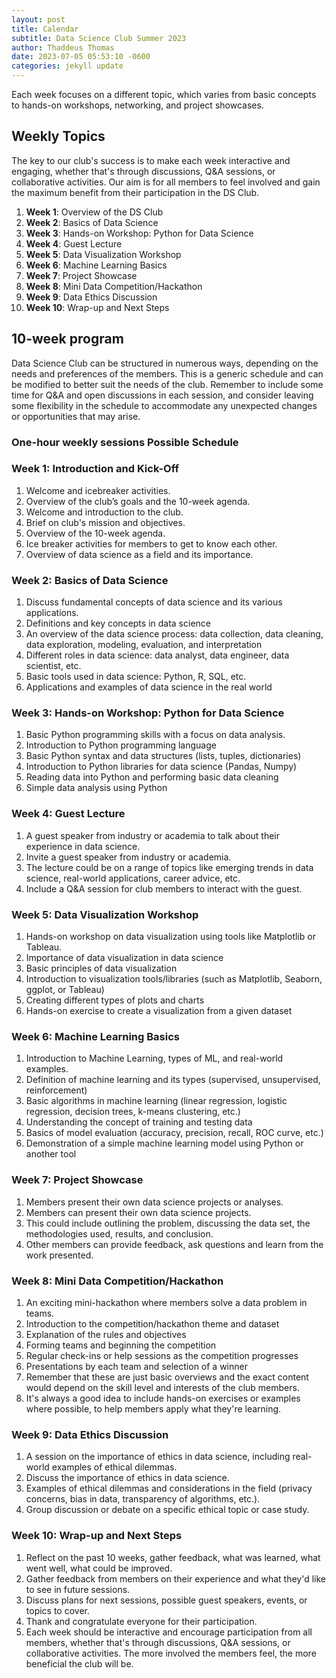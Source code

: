 ```yaml
---
layout: post
title: Calendar
subtitle: Data Science Club Summer 2023
author: Thaddeus Thomas
date: 2023-07-05 05:53:10 -0600
categories: jekyll update
---
```


Each week focuses on a different topic, which varies from basic concepts to hands-on workshops, networking, and project showcases.

## Weekly Topics

The key to our club's success is to make each week interactive and engaging, whether that's through discussions, Q&A sessions, or collaborative activities.
Our aim is for all members to feel involved and gain the maximum benefit from their participation in the DS Club.

1. **Week 1**: Overview of the DS Club
2. **Week 2**: Basics of Data Science
3. **Week 3**: Hands-on Workshop: Python for Data Science
4. **Week 4**: Guest Lecture
5. **Week 5**: Data Visualization Workshop
6. **Week 6**: Machine Learning Basics
7. **Week 7**: Project Showcase
8. **Week 8**: Mini Data Competition/Hackathon
9. **Week 9**: Data Ethics Discussion
10. **Week 10**: Wrap-up and Next Steps



## 10-week program

Data Science Club can be structured in numerous ways, depending on the needs and preferences of the members. This is a generic schedule and can be modified to better suit the needs of the club.
Remember to include some time for Q&A and open discussions in each session, and consider leaving some flexibility in the schedule to accommodate any unexpected changes or opportunities that may arise.

### One-hour weekly sessions Possible Schedule

### Week 1: Introduction and Kick-Off

1. Welcome and icebreaker activities.
2. Overview of the club’s goals and the 10-week agenda.
3. Welcome and introduction to the club.
4. Brief on club's mission and objectives.
5. Overview of the 10-week agenda.
6. Ice breaker activities for members to get to know each other.
7. Overview of data science as a field and its importance.

### Week 2: Basics of Data Science

1. Discuss fundamental concepts of data science and its various applications.
2. Definitions and key concepts in data science
3. An overview of the data science process: data collection, data cleaning, data exploration, modeling, evaluation, and interpretation
4. Different roles in data science: data analyst, data engineer, data scientist, etc.
5. Basic tools used in data science: Python, R, SQL, etc.
6. Applications and examples of data science in the real world

### Week 3: Hands-on Workshop: Python for Data Science

1. Basic Python programming skills with a focus on data analysis.
2. Introduction to Python programming language
3. Basic Python syntax and data structures (lists, tuples, dictionaries)
4. Introduction to Python libraries for data science (Pandas, Numpy)
5. Reading data into Python and performing basic data cleaning
6. Simple data analysis using Python

### Week 4: Guest Lecture

1. A guest speaker from industry or academia to talk about their experience in data science.
2. Invite a guest speaker from industry or academia.
3. The lecture could be on a range of topics like emerging trends in data science, real-world applications, career advice, etc.
4. Include a Q&A session for club members to interact with the guest.

### Week 5: Data Visualization Workshop

1. Hands-on workshop on data visualization using tools like Matplotlib or Tableau.
2. Importance of data visualization in data science
3. Basic principles of data visualization
4. Introduction to visualization tools/libraries (such as Matplotlib, Seaborn, ggplot, or Tableau)
5. Creating different types of plots and charts
6. Hands-on exercise to create a visualization from a given dataset

### Week 6: Machine Learning Basics

1. Introduction to Machine Learning, types of ML, and real-world examples.
2. Definition of machine learning and its types (supervised, unsupervised, reinforcement)
3. Basic algorithms in machine learning (linear regression, logistic regression, decision trees, k-means clustering, etc.)
4. Understanding the concept of training and testing data
5. Basics of model evaluation (accuracy, precision, recall, ROC curve, etc.)
6. Demonstration of a simple machine learning model using Python or another tool

### Week 7: Project Showcase

1. Members present their own data science projects or analyses.
2. Members can present their own data science projects.
3. This could include outlining the problem, discussing the data set, the methodologies used, results, and conclusion.
4. Other members can provide feedback, ask questions and learn from the work presented.

### Week 8: Mini Data Competition/Hackathon

1. An exciting mini-hackathon where members solve a data problem in teams.
2. Introduction to the competition/hackathon theme and dataset
3. Explanation of the rules and objectives
4. Forming teams and beginning the competition
5. Regular check-ins or help sessions as the competition progresses
6. Presentations by each team and selection of a winner
7. Remember that these are just basic overviews and the exact content would depend on the skill level and interests of the club members.
8. It's always a good idea to include hands-on exercises or examples where possible, to help members apply what they're learning.

### Week 9: Data Ethics Discussion

1. A session on the importance of ethics in data science, including real-world examples of ethical dilemmas.
2. Discuss the importance of ethics in data science.
3. Examples of ethical dilemmas and considerations in the field (privacy concerns, bias in data, transparency of algorithms, etc.).
4. Group discussion or debate on a specific ethical topic or case study.

### Week 10: Wrap-up and Next Steps

1. Reflect on the past 10 weeks, gather feedback, what was learned, what went well, what could be improved.
2. Gather feedback from members on their experience and what they'd like to see in future sessions.
3. Discuss plans for next sessions, possible guest speakers, events, or topics to cover.
4. Thank and congratulate everyone for their participation.
5. Each week should be interactive and encourage participation from all members, whether that's through discussions, Q&A sessions, or collaborative activities. The more involved the members feel, the more beneficial the club will be.
